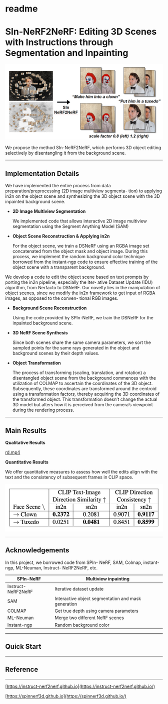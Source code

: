 # readme

# SIn-NeRF2NeRF: Editing 3D Scenes with Instructions through Segmentation and Inpainting

![teaser.png](readme%206e8ba03ecbe04d6f9c9358a593d9a079/teaser.png)

We propose the method SIn-NeRF2NeRF, which performs 3D object editing selectively by disentangling it from the background scene.

---

## Implementation Details

We have implemented the entire process from data preparation/preprocessing (2D image multiview segmenta- tion) to applying in2n on the object scene and synthesizing the 3D object scene with the 3D inpainted background scene.

- **2D Image Multiview Segmentation**
    
    We implemented code that allows interactive 2D image multiview segmentation using the Segment Anything Model (SAM)
    

- **Object Scene Reconstruction & Applying in2n**
    
    For the object scene, we train a DSNeRF using an RGBA image set concatenated from the object mask and object image. During this process, we implement the random background color technique borrowed from the instant-ngp code to ensure effective training of the object scene with a transparent background.
    

We develop a code to edit the object scene based on text prompts by porting the in2n pipeline, especially the Iter- ative Dataset Update (IDU) algorithm, from Nerfacto to DSNeRF. Our novelty lies in the manipulation of object scenes, since we modify the in2n framework to get input of RGBA images, as opposed to the conven- tional RGB images.

- **Background Scene Reconstruction**
    
    Using the code provided by SPIn-NeRF, we train the DSNeRF for the inpainted background scene.
    
- **3D NeRF Scene Synthesis**
    
    Since both scenes share the same camera parameters, we sort the sampled points for the same rays generated in the object and background scenes by their depth values.
    
- **Object Transformation**
    
    The process of transforming (scaling, translation, and rotation) a disentangled object scene from the background commences with the utilization of COLMAP to ascertain the coordinates of the 3D object. Subsequently, these coordinates are transformed around the centroid using a transformation factor*s,* thereby acquiring the 3D coordinates of the transformed object. This transformation doesn’t change the actual 3D model but alters how it is perceived from the camera’s viewpoint during the rendering process.
    

---

## Main Results


**Qualitative Results**

[rd.mp4](readme%206e8ba03ecbe04d6f9c9358a593d9a079/rd.mp4)

**Quantitative Results**

We offer quantitative measures to assess how well the edits align with the text and the consistency of subsequent frames in CLIP space.

![스크린샷 2023-11-30 오전 12.20.53.png](readme%206e8ba03ecbe04d6f9c9358a593d9a079/chart.png)

---

## Acknowledgements

In this project, we borrowed code from SPIn- NeRF, SAM, Colmap, instant-ngp, ML-Neuman, Instruct- NeRF2NeRF, etc.

| SPIn-NeRF | Multiview inpainting |
| --- | --- |
| Instruct-NeRF2NeRF | Iterative dataset update |
| SAM | Interactive object segmentation and mask generation |
| COLMAP | Get true depth using camera parameters |
| ML-Neuman | Merge two different NeRF scenes |
| Instant-ngp | Random background color |

---

## Quick Start

---

## Reference

---

[https://instruct-nerf2nerf.github.io](https://instruct-nerf2nerf.github.io/)

[https://spinnerf3d.github.io](https://spinnerf3d.github.io/)
